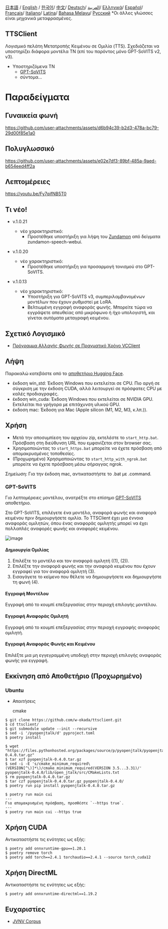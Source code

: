 [日本語](/README.md) /
[English](/docs_i18n/README_en.md) /
[한국어](/docs_i18n/README_ko.md)/
[中文](/docs_i18n/README_zh.md)/
[Deutsch](/docs_i18n/README_de.md)/
[العربية](/docs_i18n/README_ar.md)/
[Ελληνικά](/docs_i18n/README_el.md)/
[Español](/docs_i18n/README_es.md)/
[Français](/docs_i18n/README_fr.md)/
[Italiano](/docs_i18n/README_it.md)/
[Latina](/docs_i18n/README_la.md)/
[Bahasa Melayu](/docs_i18n/README_ms.md)/
[Русский](/docs_i18n/README_ru.md) 
  *Οι άλλες γλώσσες είναι μηχανικά μεταφρασμένες.

TTSClient
---

Λογισμικό πελάτη Μετατροπής Κειμένου σε Ομιλία (TTS). Σχεδιάζεται να υποστηρίζει διάφορα μοντέλα ΤΝ (επί του παρόντος μόνο GPT-SoVITS v2, v3).

- Υποστηριζόμενα ΤΝ
  - [GPT-SoVITS](https://github.com/RVC-Boss/GPT-SoVITS)
  - σύντομα...

# Παραδείγματα

## Γυναικεία φωνή

https://github.com/user-attachments/assets/d6b94c39-b2d3-478a-bc79-29d00f85e1a0

## Πολυγλωσσικό

https://github.com/user-attachments/assets/e02e7df3-89bf-485a-9aed-b654eed4ff2a

## Λεπτομέρειες

https://youtu.be/Fy7qifNB5T0

## Τι νέο!
- v.1.0.21
  - νέο χαρακτηριστικό:
    - Προστέθηκε υποστήριξη για λήψη του [Zundamon](https://github.com/zunzun999/zundamon-speech-webui) από δείγματα zundamon-speech-webui.

- v.1.0.20
  - νέο χαρακτηριστικό:
    - Προστέθηκε υποστήριξη για προσαρμογή τονισμού στο GPT-SoVITS.

- v.1.0.13
  - νέο χαρακτηριστικό:
    - Υποστήριξη για GPT-SoVITS v3, συμπεριλαμβανομένων μοντέλων που έχουν ρυθμιστεί με LoRA.
    - Βελτιωμένη εγγραφή αναφοράς φωνής. Μπορείτε τώρα να εγγράψετε απευθείας από μικρόφωνο ή ήχο υπολογιστή, και γίνεται αυτόματα μεταγραφή κειμένου.

## Σχετικό Λογισμικό
- [Πρόγραμμα Αλλαγής Φωνής σε Πραγματικό Χρόνο VCClient](https://github.com/w-okada/voice-changer)

## Λήψη
Παρακαλώ κατεβάστε από το [αποθετήριο Hugging Face](https://huggingface.co/wok000/ttsclient000/tree/main).

- έκδοση win_std: Έκδοση Windows που εκτελείται σε CPU. Πιο αργή σε σύγκριση με την έκδοση CUDA, αλλά λειτουργεί σε πρόσφατες CPU με καλές προδιαγραφές.
- έκδοση win_cuda: Έκδοση Windows που εκτελείται σε NVIDIA GPU. Εκτελείται πιο γρήγορα με επιτάχυνση υλικού GPU.
- έκδοση mac: Έκδοση για Mac (Apple silicon (M1, M2, M3, κ.λπ.)).

## Χρήση
- Μετά την αποσυμπίεση του αρχείου zip, εκτελέστε το `start_http.bat`. Πρόσβαση στη διεύθυνση URL που εμφανίζεται στον browser σας.
- Χρησιμοποιώντας το `start_https.bat` μπορείτε να έχετε πρόσβαση από απομακρυσμένες τοποθεσίες.
- (Προχωρημένο) Χρησιμοποιώντας το `start_http_with_ngrok.bat` μπορείτε να έχετε πρόσβαση μέσω σήραγγας ngrok.

Σημείωση: Για την έκδοση mac, αντικαταστήστε το .bat με .command.

### GPT-SoVITS

Για λεπτομέρειες μοντέλου, ανατρέξτε στο επίσημο [GPT-SoVITS](https://github.com/RVC-Boss/GPT-SoVITS) αποθετήριο.

Στο GPT-SoVITS, επιλέγετε ένα μοντέλο, αναφορά φωνής και αναφορά κειμένου πριν δημιουργήσετε ομιλία. Το TTSClient έχει μια έννοια αναφοράς ομιλητών, όπου ένας αναφοράς ομιλητής μπορεί να έχει πολλαπλές αναφορές φωνής και αναφορές κειμένου.

![image](https://github.com/user-attachments/assets/032a65ed-b9d5-4f8a-8efe-73bd10b66593)

#### Δημιουργία Ομιλίας

1. Επιλέξτε το μοντέλο και τον αναφορά ομιλητή ((1), (2)).
2. Επιλέξτε την αναφορά φωνής και την αναφορά κειμένου που έχουν εγγραφεί για τον αναφορά ομιλητή (3).
3. Εισαγάγετε το κείμενο που θέλετε να δημιουργήσετε και δημιουργήστε τη φωνή (4).

#### Εγγραφή Μοντέλου

Εγγραφή από το κουμπί επεξεργασίας στην περιοχή επιλογής μοντέλου.

#### Εγγραφή Αναφοράς Ομιλητή

Εγγραφή από το κουμπί επεξεργασίας στην περιοχή εγγραφής αναφοράς ομιλητή.

#### Εγγραφή Αναφοράς Φωνής και Κειμένου

Επιλέξτε μια μη εγγεγραμμένη υποδοχή στην περιοχή επιλογής αναφοράς φωνής για εγγραφή.

## Εκκίνηση από Αποθετήριο (Προχωρημένο)

### Ubuntu

* Απαιτήσεις
  
  cmake

```
$ git clone https://github.com/w-okada/ttsclient.git
$ cd ttsclient/
$ git submodule update --init --recursive
$ sed -i '/pyopenjtalk/d' pyproject.toml
$ poetry install

$ wget "https://files.pythonhosted.org/packages/source/p/pyopenjtalk/pyopenjtalk-0.4.0.tar.gz"
$ tar xzf pyopenjtalk-0.4.0.tar.gz
$ sed -i -E 's/cmake_minimum_required\(VERSION[^\)]*\)/cmake_minimum_required(VERSION 3.5...3.31)/' pyopenjtalk-0.4.0/lib/open_jtalk/src/CMakeLists.txt
$ rm pyopenjtalk-0.4.0.tar.gz
$ tar czf pyopenjtalk-0.4.0.tar.gz pyopenjtalk-0.4.0/
$ poetry run pip install pyopenjtalk-0.4.0.tar.gz

$ poetry run main cui
---
Για απομακρυσμένη πρόσβαση, προσθέστε `--https true`.
---
$ poetry run main cui --https true
```

## Χρήση CUDA
Αντικαταστήστε τις ενότητες ως εξής:
```
$ poetry add onnxruntime-gpu==1.20.1
$ poetry remove torch
$ poetry add torch==2.4.1 torchaudio==2.4.1 --source torch_cuda12
```

## Χρήση DirectML
Αντικαταστήστε τις ενότητες ως εξής:
```
$ poetry add onnxruntime-directml==1.19.2
```

## Ευχαριστίες
- [JVNV Corpus](https://sites.google.com/site/shinnosuketakamichi/research-topics/jvnv_corpus)
